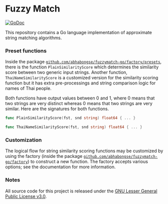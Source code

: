 # Fuzzy Match

[![GoDoc](https://godoc.org/github.com/abhabongse/fuzzymatch-go?status.svg)](https://godoc.org/github.com/abhabongse/fuzzymatch-go)

This repository contains a Go language implementation of approximate string matching algorithms.

### Preset functions

Inside the package [`github.com/abhabongse/fuzzymatch-go/factory/presets`](https://godoc.org/github.com/abhabongse/fuzzymatch-go/factory/presets),
there is the function `PlainSimilarityScore` which determines the similarity score between two
generic input strings. Another function, `ThaiNameSimilarityScore` is a customized version for
the similarity scoring function but it has extra pre-processings and string comparison logic for
names of Thai people. 

Both functions have output values between 0 and 1, where 0 means that two
strings are very distinct whereas 0 means that two strings are very similar. Here are the 
signatures for both functions.
 
```go
func PlainSimilarityScore(fst, snd string) float64 { ... }

func ThaiNameSimilarityScore(fst, snd string) float64 { ... }
```

### Customization

The logical flow for string similarity scoring functions may be customized by using the factory
(inside the package [`github.com/abhabongse/fuzzymatch-go/factory`](https://godoc.org/github.com/abhabongse/fuzzymatch-go/factory))
to construct a new function. The factory accepts various options; see the documentation for more
information.

### Notes

All source code for this project is released under the [GNU Lesser General Public License v3.0](LICENSE).

